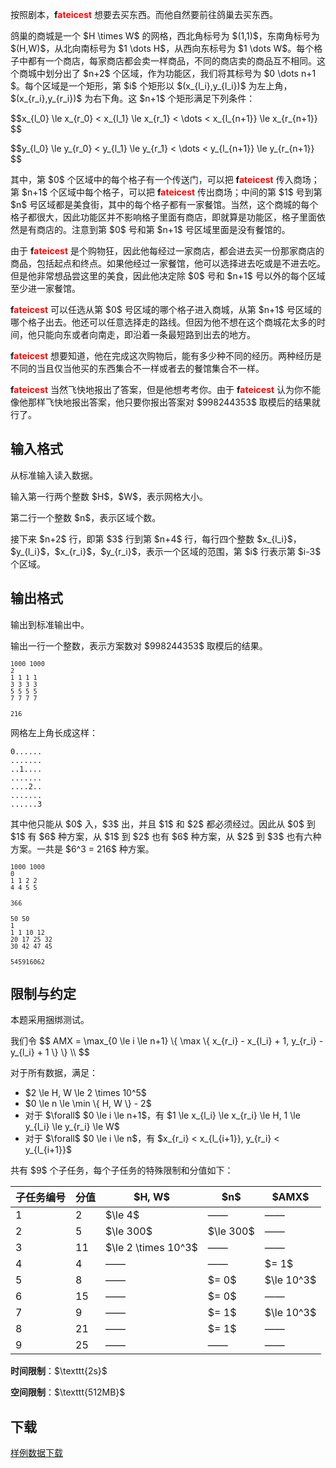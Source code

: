 <p>按照剧本，<strong>f<font color="#FF0000">ateicest</font></strong> 想要去买东西。而他自然要前往鸽巢去买东西。</p>
<p>鸽巢的商城是一个 $H \times W​$ 的网格，西北角标号为 $(1,1)​$，东南角标号为 $(H,W)​$，从北向南标号为 $1 \dots H​$，从西向东标号为 $1 \dots W​$。每个格子中都有一个商店，每家商店都会卖一样商品，不同的商店卖的商品互不相同。这个商城中划分出了 $n+2​$ 个区域，作为功能区，我们将其标号为 $0 \dots n+1​$。每个区域是一个矩形，第 $i​$ 个矩形以 $(x_{l_i},y_{l_i})​$ 为左上角，$(x_{r_i},y_{r_i})​$ 为右下角。这 $n+1​$ 个矩形满足下列条件：</p>
<p>$$x_{l_0} \le x_{r_0} &lt; x_{l_1} \le x_{r_1} &lt; \dots &lt; x_{l_{n+1}} \le x_{r_{n+1}}​$$</p>
<p>$$y_{l_0} \le y_{r_0} &lt; y_{l_1} \le y_{r_1} &lt; \dots &lt; y_{l_{n+1}} \le y_{r_{n+1}}​$$</p>
<p>其中，第 $0$ 个区域中的每个格子有一个传送门，可以把 <strong>f<font color="#FF0000">ateicest</font></strong> 传入商场；第 $n+1$ 个区域中每个格子，可以把 <strong>f<font color="#FF0000">ateicest</font></strong> 传出商场；中间的第 $1$ 号到第 $n$ 号区域都是美食街，其中的每个格子都有一家餐馆。当然，这个商城的每个格子都很大，因此功能区并不影响格子里面有商店，即就算是功能区，格子里面依然是有商店的。注意到第 $0$ 号和第 $n+1$ 号区域里面是没有餐馆的。</p>
<p>由于 <strong>f<font color="#FF0000">ateicest</font></strong> 是个购物狂，因此他每经过一家商店，都会进去买一份那家商店的商品，包括起点和终点。如果他经过一家餐馆，他可以选择进去吃或是不进去吃。但是他非常想品尝这里的美食，因此他决定除 $0$ 号和 $n+1$ 号以外的每个区域至少进一家餐馆。</p>
<p><strong>f<font color="#FF0000">ateicest</font></strong> 可以任选从第 $0$ 号区域的哪个格子进入商城，从第 $n+1$ 号区域的哪个格子出去。他还可以任意选择走的路线。但因为他不想在这个商城花太多的时间，他只能向东或者向南走，即沿着一条最短路到出去的地方。</p>
<p><strong>f<font color="#FF0000">ateicest</font></strong> 想要知道，他在完成这次购物后，能有多少种不同的经历。两种经历是不同的当且仅当他买的东西集合不一样或者去的餐馆集合不一样。</p>
<p><strong>f<font color="#FF0000">ateicest</font></strong> 当然飞快地报出了答案，但是他想考考你。由于 <strong>f<font color="#FF0000">ateicest</font></strong> 认为你不能像他那样飞快地报出答案，他只要你报出答案对 $998244353$ 取模后的结果就行了。</p>
<h2>输入格式</h2>
<p>从标准输入读入数据。 </p>
<p>输入第一行两个整数 $H$，$W$，表示网格大小。</p>
<p>第二行一个整数 $n$，表示区域个数。</p>
<p>接下来 $n+2$ 行，即第 $3$ 行到第 $n+4$ 行，每行四个整数 $x_{l_i}$，$y_{l_i}$，$x_{r_i}$，$y_{r_i}$，表示一个区域的范围，第 $i$ 行表示第 $i-3$ 个区域。</p>
<h2>输出格式</h2>
<p>输出到标准输出中。 </p>
<p>输出一行一个整数，表示方案数对 $998244353$ 取模后的结果。</p>


<pre><code class="language-input1"><code>1000 1000
2
1 1 1 1
3 3 3 3
5 5 5 5
7 7 7 7</code>
</code></pre>

<pre><code class="language-output1"><code>216</code>
</code></pre>

<p>网格左上角长成这样：</p>
<pre><code>0......
.......
..1....
.......
....2..
.......
......3</code></pre>
<p>其中他只能从 $0$ 入，$3$ 出，并且 $1$ 和 $2$ 都必须经过。因此从 $0$ 到 $1$ 有 $6$ 种方案，从 $1$ 到 $2$ 也有 $6$ 种方案，从 $2$ 到 $3$ 也有六种方案。一共是 $6^3 = 216$ 种方案。</p>


<pre><code class="language-input2"><code>1000 1000
0
1 1 2 2
4 4 5 5</code>
</code></pre>

<pre><code class="language-output2"><code>366</code>
</code></pre>


<pre><code class="language-input3"><code>50 50
1
1 1 10 12
20 17 25 32
30 42 47 45</code>
</code></pre>

<pre><code class="language-output3"><code>545916062</code>
</code></pre>
<h2>限制与约定</h2>
<p>本题采用捆绑测试。</p>
<p>我们令
$$
AMX = \max_{0 \le i \le n+1} \{ \max \{ x_{r_i} - x_{l_i} + 1, y_{r_i} - y_{l_i} + 1 \} \} \\
$$</p>
<p>对于所有数据，满足：</p>
<ul><li>$2 \le H, W \le 2 \times 10^5$</li>
<li>$0 \le n \le \min \{ H, W \} - 2$</li>
<li>对于 $\forall$ $0 \le i \le n+1$，有 $1 \le x_{l_i} \le x_{r_i} \le H, 1 \le y_{l_i} \le y_{r_i} \le W$</li>
<li>对于 $\forall$ $0 \le i \le n$，有 $x_{r_i} &lt; x_{l_{i+1}}, y_{r_i} &lt; y_{l_{i+1}}$</li>
</ul><p>共有 $9$ 个子任务，每个子任务的特殊限制和分值如下：</p>
<div class="table-responsive">
<table class="table table-bordered table-text-center table-verticle-middle"><thead><tr><th>子任务编号</th>
    <th>分值</th>
    <th>$H, W$</th>
    <th>$n$</th>
    <th>$AMX$</th>
  </tr></thead><tbody><tr><td>1</td>
    <td>2</td>
    <td>$\le 4$</td>
    <td>——</td>
    <td>——</td>
  </tr><tr><td>2</td>
    <td>5</td>
    <td>$\le 300$</td>
    <td>$\le 300$</td>
    <td>——</td>
  </tr><tr><td>3</td>
    <td>11</td>
    <td>$\le 2 \times 10^3$</td>
    <td>——</td>
    <td>——</td>
  </tr><tr><td>4</td>
    <td>4</td>
    <td>——</td>
    <td>——</td>
    <td>$= 1$</td>
  </tr><tr><td>5</td>
    <td>8</td>
    <td>——</td>
    <td>$= 0$</td>
    <td>$\le 10^3$</td>
  </tr><tr><td>6</td>
    <td>15</td>
    <td>——</td>
    <td>$= 0$</td>
    <td>——</td>
  </tr><tr><td>7</td>
    <td>9</td>
    <td>——</td>
    <td>$= 1$</td>
    <td>$\le 10^3$</td>
  </tr><tr><td>8</td>
    <td>21</td>
    <td>——</td>
    <td>$= 1$</td>
    <td>——</td>
  </tr><tr><td>9</td>
    <td>25</td>
    <td>——</td>
    <td>——</td>
    <td>——</td>
  </tr></tbody></table></div>

<p><strong>时间限制</strong>：$\texttt{2s}$</p>
<p><strong>空间限制</strong>：$\texttt{512MB}$</p>
<h2>下载</h2>
<p><a href="./20839/file/attachment.zip">样例数据下载</a></p>

